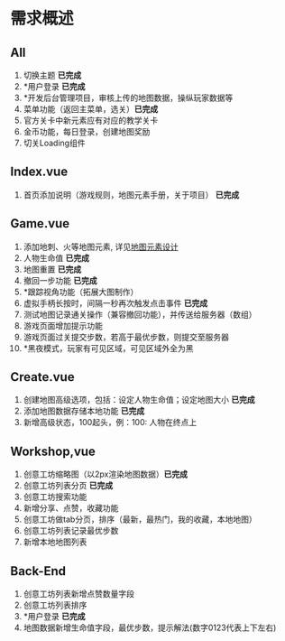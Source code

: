 # 需求概述

## All
1. 切换主题 **已完成**
2. *用户登录 **已完成**
3. *开发后台管理项目，审核上传的地图数据，操纵玩家数据等
4. 菜单功能（返回主菜单，选关）**已完成**
5. 官方关卡中新元素应有对应的教学关卡
6. 金币功能，每日登录，创建地图奖励
7. 切关Loading组件

## Index.vue
1. 首页添加说明（游戏规则，地图元素手册，关于项目） **已完成**

## Game.vue
1. 添加地刺、火等地图元素, 详见[地图元素设计](./MapElements.md)
2. 人物生命值 **已完成**
3. 地图重置 **已完成**
4. 撤回一步功能 **已完成**
5. *跟踪视角功能（拓展大图制作）
6. 虚拟手柄长按时，间隔一秒再次触发点击事件 **已完成**
7. 测试地图记录通关操作（兼容撤回功能），并传送给服务器（数组）
8. 游戏页面增加提示功能
9. 游戏页面过关提交步数，若高于最优步数，则提交至服务器
10. *黑夜模式，玩家有可见区域，可见区域外全为黑

## Create.vue
1. 创建地图高级选项，包括：设定人物生命值；设定地图大小 **已完成**
2. 添加地图数据存储本地功能  **已完成**
3. 新增高级状态，100起头，例：100: 人物在终点上

## Workshop,vue
1. 创意工坊缩略图（以2px渲染地图数据）**已完成**
2. 创意工坊列表分页 **已完成**
3. 创意工坊搜索功能
4. 新增分享、点赞，收藏功能
5. 创意工坊做tab分页，排序（最新，最热门，我的收藏，本地地图）
6. 创意工坊列表记录最优步数
7. 新增本地地图列表

## Back-End
1. 创意工坊列表新增点赞数量字段
2. 创意工坊列表排序
3. *用户登录  **已完成**
4. 地图数据新增生命值字段，最优步数，提示解法(数字0123代表上下左右)